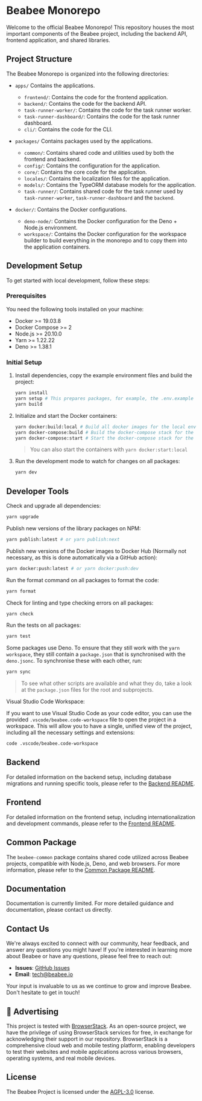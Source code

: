 # Beabee Monorepo

Welcome to the official Beabee Monorepo! This repository houses the most important components of the Beabee project, including the backend API, frontend application, and shared libraries.

## Project Structure

The Beabee Monorepo is organized into the following directories:

- `apps/` Contains the applications.
  - `frontend/`: Contains the code for the frontend application.
  - `backend/`: Contains the code for the backend API.
  - `task-runner-worker/`: Contains the code for the task runner worker.
  - `task-runner-dashboard/`: Contains the code for the task runner dashboard.
  - `cli/`: Contains the code for the CLI.

- `packages/` Contains packages used by the applications.
  - `common/`: Contains shared code and utilities used by both the frontend and backend.
  - `config/`: Contains the configuration for the application.
  - `core/`: Contains the core code for the application.
  - `locales/`: Contains the localization files for the application.
  - `models/`: Contains the TypeORM database models for the application.
  - `task-runner/`: Contains shared code for the task runner used by `task-runner-worker`, `task-runner-dashboard` and the `backend`.

- `docker/`: Contains the Docker configurations.
  - `deno-node/`: Contains the Docker configuration for the Deno + Node.js environment.
  - `workspace/`: Contains the Docker configuration for the workspace builder to build everything in the monorepo and to copy them into the application containers.

## Development Setup

To get started with local development, follow these steps:

### Prerequisites

You need the following tools installed on your machine:

- Docker >= 19.03.8
- Docker Compose >= 2
- Node.js >= 20.10.0
- Yarn >= 1.22.22
- Deno >= 1.38.1

### Initial Setup

1. Install dependencies, copy the example environment files and build the project:

   ```bash
   yarn install
   yarn setup # This prepares packages, for example, the .env.example is copied to .env if necessary
   yarn build
   ```

2. Initialize and start the Docker containers:

   ```bash
   yarn docker:build:local # Build all docker images for the local environment
   yarn docker-compose:build # Build the docker-compose stack for the local environment
   yarn docker-compose:start # Start the docker-compose stack for the local environment
   ```

   > You can also start the containers with `yarn docker:start:local`

3. Run the development mode to watch for changes on all packages:

   ```bash
   yarn dev
   ```

## Developer Tools

Check and upgrade all dependencies:

```bash
yarn upgrade
```

Publish new versions of the library packages on NPM:

```bash
yarn publish:latest # or yarn publish:next
```

Publish new versions of the Docker images to Docker Hub (Normally not necessary, as this is done automatically via a GitHub action):

```bash
yarn docker:push:latest # or yarn docker:push:dev
```

Run the format command on all packages to format the code:

```bash
yarn format
```

Check for linting and type checking errors on all packages:

```bash
yarn check
```

Run the tests on all packages:

```bash
yarn test
```

Some packages use Deno. To ensure that they still work with the `yarn workspace`, they still contain a `package.json` that is synchronised with the `deno.jsonc`. To synchronise these with each other, run:

```bash
yarn sync
```

> To see what other scripts are available and what they do, take a look at the `package.json` files for the root and subprojects.

Visual Studio Code Workspace:

If you want to use Visual Studio Code as your code editor, you can use the provided `.vscode/beabee.code-workspace` file to open the project in a workspace. This will allow you to have a single, unified view of the project, including all the necessary settings and extensions:

```bash
code .vscode/beabee.code-workspace
```

## Backend

For detailed information on the backend setup, including database migrations and running specific tools, please refer to the [Backend README](apps/backend/README.md).

## Frontend

For detailed information on the frontend setup, including internationalization and development commands, please refer to the [Frontend README](apps/frontend/README.md).

## Common Package

The `beabee-common` package contains shared code utilized across Beabee projects, compatible with Node.js, Deno, and web browsers.
For more information, please refer to the [Common Package README](packages/common/README.md).

## Documentation

Documentation is currently limited. For more detailed guidance and documentation, please contact us directly.

## Contact Us

We're always excited to connect with our community, hear feedback, and answer any questions you might have! If you're interested in learning more about Beabee or have any questions, please feel free to reach out:

- **Issues**: [GitHub Issues](https://github.com/beabee-communityrm/beabee/issues)
- **Email**: [tech@beabee.io](mailto:tech@beabee.io)

Your input is invaluable to us as we continue to grow and improve Beabee. Don't hesitate to get in touch!

## 🤝 Advertising

This project is tested with [BrowserStack](https://www.browserstack.com). As an open-source project, we have the privilege of using BrowserStack services for free, in exchange for acknowledging their support in our repository. BrowserStack is a comprehensive cloud web and mobile testing platform, enabling developers to test their websites and mobile applications across various browsers, operating systems, and real mobile devices.

## License

The Beabee Project is licensed under the [AGPL-3.0](./LICENSE) license.
